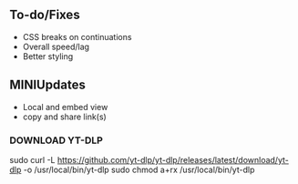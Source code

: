## To-do/Fixes
- CSS breaks on continuations
- Overall speed/lag
- Better styling

## MINIUpdates
- Local and embed view
- copy and share link(s)

### DOWNLOAD YT-DLP
sudo curl -L https://github.com/yt-dlp/yt-dlp/releases/latest/download/yt-dlp -o /usr/local/bin/yt-dlp
sudo chmod a+rx /usr/local/bin/yt-dlp
